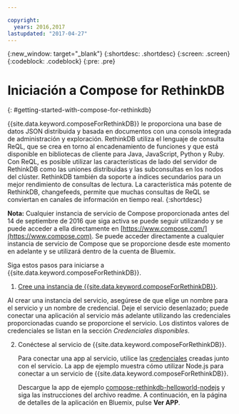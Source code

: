 ```yaml
---

copyright:
  years: 2016,2017
lastupdated: "2017-04-27"
---
```


{:new_window: target="_blank"}
{:shortdesc: .shortdesc}
{:screen: .screen}
{:codeblock: .codeblock}
{:pre: .pre}

# Iniciación a Compose for RethinkDB
{: #getting-started-with-compose-for-rethinkdb}

{{site.data.keyword.composeForRethinkDB}} le proporciona una base de datos JSON distribuida y basada en documentos con una consola integrada de administración y exploración. RethinkDB utiliza el lenguaje de consulta ReQL, que se crea en torno al encadenamiento de funciones y que está disponible en bibliotecas de cliente para Java, JavaScript, Python y Ruby. Con ReQL, es posible utilizar las características de lado del servidor de RethinkDB como las uniones distribuidas y las subconsultas en los nodos del clúster. RethinkDB también da soporte a índices secundarios para un mejor rendimiento de consultas de lectura. La característica más potente de RethinkDB, changefeeds, permite que muchas consultas de ReQL se conviertan en canales de información en tiempo real.
{:shortdesc}

**Nota:** Cualquier instancia de servicio de Compose proporcionada antes del 14 de septiembre de 2016 que siga activa se puede seguir utilizando y se puede acceder a ella directamente en [https://www.compose.com/](https://www.compose.com). Se puede acceder directamente a cualquier instancia de servicio de Compose que se proporcione desde este momento en adelante y se utilizará dentro de la cuenta de Bluemix.

Siga estos pasos para iniciarse a {{site.data.keyword.composeForRethinkDB}}.

1. [Cree una instancia de {{site.data.keyword.composeForRethinkDB}}](https://console.ng.bluemix.net/catalog/services/compose-for-rethinkdb/).

  Al crear una instancia del servicio, asegúrese de que elige un nombre para el servicio y un nombre de credencial. Deje el servicio desenlazado; puede conectar una aplicación al servicio más adelante utilizando las credenciales proporcionadas cuando se proporcione el servicio. Los distintos valores de credenciales se listan en la sección *Credenciales disponibles*.

2. Conéctese al servicio de {{site.data.keyword.composeForRethinkDB}}.

   Para conectar una app al servicio, utilice las [credenciales](./credentials.html) creadas junto con el servicio. La app de ejemplo muestra cómo utilizar Node.js para conectar a un servicio de {{site.data.keyword.composeForRethinkDB}}.

   Descargue la app de ejemplo [compose-rethinkdb-helloworld-nodejs](https://github.com/IBM-Bluemix/compose-rethinkdb-helloworld-nodejs) y siga las instrucciones del archivo readme. A continuación, en la página de detalles de la aplicación en Bluemix, pulse **Ver APP**.
